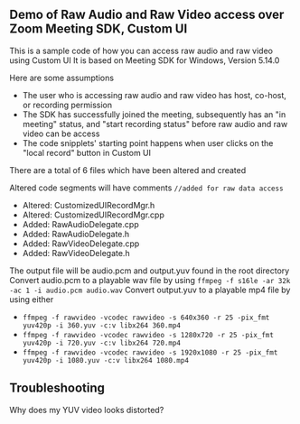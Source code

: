 ## Demo of Raw Audio and Raw Video access over Zoom Meeting SDK, Custom UI

This is a  sample code of how you can access raw audio and raw video using Custom UI
It is based on Meeting SDK for Windows, Version 5.14.0

Here are some assumptions

- The user who is accessing raw audio and raw video has host, co-host, or recording permission
- The SDK has successfully joined the meeting, subsequently has an "in meeting" status, and "start recording status" before raw audio and raw video can be access
- The code snipplets' starting point happens when user clicks on the "local record" button in Custom UI

There are a total of 6 files which have been altered and created

Altered code segments will have comments
`//added for raw data access`

- Altered: CustomizedUIRecordMgr.h
- Altered: CustomizedUIRecordMgr.cpp
- Added: RawAudioDelegate.cpp
- Added: RawAudioDelegate.h
- Added: RawVideoDelegate.cpp
- Added: RawVideoDelegate.h

The output file will be audio.pcm and output.yuv found in the root directory
Convert audio.pcm to a playable wav file by using `ffmpeg -f s16le -ar 32k -ac 1 -i audio.pcm audio.wav`
Convert output.yuv to a playable mp4 file by using either
 - `ffmpeg -f rawvideo -vcodec rawvideo -s 640x360 -r 25 -pix_fmt yuv420p -i 360.yuv -c:v libx264 360.mp4`
 - `ffmpeg -f rawvideo -vcodec rawvideo -s 1280x720 -r 25 -pix_fmt yuv420p -i 720.yuv -c:v libx264 720.mp4`
 - `ffmpeg -f rawvideo -vcodec rawvideo -s 1920x1080 -r 25 -pix_fmt yuv420p -i 1080.yuv -c:v libx264 1080.mp4`

## Troubleshooting

Why does my YUV video looks distorted?
